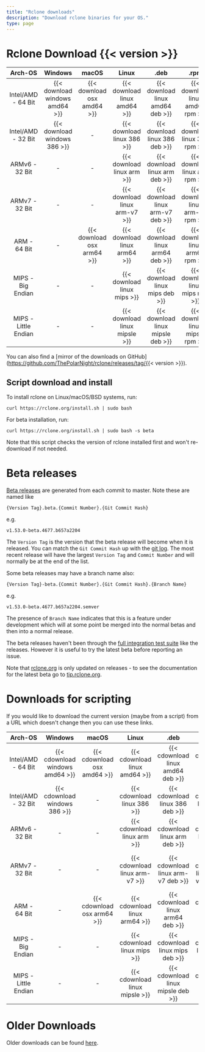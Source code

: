 ```yaml
---
title: "Rclone downloads"
description: "Download rclone binaries for your OS."
type: page
---
```


Rclone Download {{< version >}}
=====================

| Arch-OS | Windows | macOS | Linux | .deb | .rpm | FreeBSD | NetBSD | OpenBSD | Plan9 | Solaris |
|:-------:|:-------:|:-----:|:-----:|:----:|:----:|:-------:|:------:|:-------:|:-----:|:-------:|
| Intel/AMD - 64 Bit | {{< download windows amd64 >}} | {{< download osx amd64 >}} | {{< download linux amd64 >}} | {{< download linux amd64 deb >}} | {{< download linux amd64 rpm >}} | {{< download freebsd amd64 >}} | {{< download netbsd amd64 >}} | {{< download openbsd amd64 >}} | {{< download plan9 amd64 >}} | {{< download solaris amd64 >}} |
| Intel/AMD - 32 Bit | {{< download windows 386 >}} | - | {{< download linux 386 >}} | {{< download linux 386 deb >}} | {{< download linux 386 rpm >}} | {{< download freebsd 386 >}} | {{< download netbsd 386 >}} | {{< download openbsd 386 >}} | {{< download plan9 386 >}} | - |
| ARMv6 - 32 Bit | - | - | {{< download linux arm >}} | {{< download linux arm deb >}} | {{< download linux arm rpm >}} | {{< download freebsd arm >}} | {{< download netbsd arm >}} | - | - | - |
| ARMv7 - 32 Bit | - | - | {{< download linux arm-v7 >}} | {{< download linux arm-v7 deb >}} | {{< download linux arm-v7 rpm >}} | {{< download freebsd arm-v7 >}} | {{< download netbsd arm-v7 >}} | - | - | - |
| ARM - 64 Bit | - | {{< download osx arm64 >}} | {{< download linux arm64 >}} | {{< download linux arm64 deb >}} | {{< download linux arm64 rpm >}} | - | - | - | - | - |
| MIPS - Big Endian | - | - | {{< download linux mips >}} | {{< download linux mips deb >}} | {{< download linux mips rpm >}} | - | - | - | - | - |
| MIPS - Little Endian | - | - | {{< download linux mipsle >}} | {{< download linux mipsle deb >}} | {{< download linux mipsle rpm >}} | - | - | - | - | - |

You can also find a [mirror of the downloads on GitHub](https://github.com/ThePolarNight/rclone/releases/tag/{{< version >}}).

## Script download and install ##

To install rclone on Linux/macOS/BSD systems, run:

    curl https://rclone.org/install.sh | sudo bash

For beta installation, run:

    curl https://rclone.org/install.sh | sudo bash -s beta

Note that this script checks the version of rclone installed first and
won't re-download if not needed.

Beta releases
=============

[Beta releases](https://beta.rclone.org) are generated from each commit
to master.  Note these are named like

    {Version Tag}.beta.{Commit Number}.{Git Commit Hash}

e.g.

    v1.53.0-beta.4677.b657a2204

The `Version Tag` is the version that the beta release will become
when it is released. You can match the `Git Commit Hash` up with the
[git log](https://github.com/ThePolarNight/rclone/commits/master).  The most
recent release will have the largest `Version Tag` and `Commit Number`
and will normally be at the end of the list.

Some beta releases may have a branch name also:

    {Version Tag}-beta.{Commit Number}.{Git Commit Hash}.{Branch Name}

e.g.

    v1.53.0-beta.4677.b657a2204.semver

The presence of `Branch Name` indicates that this is a feature under
development which will at some point be merged into the normal betas
and then into a normal release.

The beta releases haven't been through the [full integration test
suite](https://pub.rclone.org/integration-tests/) like the releases.
However it is useful to try the latest beta before reporting an issue.

Note that [rclone.org](https://rclone.org/) is only updated on
releases - to see the documentation for the latest beta go to
[tip.rclone.org](https://tip.rclone.org/).

Downloads for scripting
=======================

If you would like to download the current version (maybe from a
script) from a URL which doesn't change then you can use these links.

| Arch-OS | Windows | macOS | Linux | .deb | .rpm | FreeBSD | NetBSD | OpenBSD | Plan9 | Solaris |
|:-------:|:-------:|:-----:|:-----:|:----:|:----:|:-------:|:------:|:-------:|:-----:|:-------:|
| Intel/AMD - 64 Bit | {{< cdownload windows amd64 >}} | {{< cdownload osx amd64 >}} | {{< cdownload linux amd64 >}} | {{< cdownload linux amd64 deb >}} | {{< cdownload linux amd64 rpm >}} | {{< cdownload freebsd amd64 >}} | {{< cdownload netbsd amd64 >}} | {{< cdownload openbsd amd64 >}} | {{< cdownload plan9 amd64 >}} | {{< cdownload solaris amd64 >}} |
| Intel/AMD - 32 Bit | {{< cdownload windows 386 >}} | - | {{< cdownload linux 386 >}} | {{< cdownload linux 386 deb >}} | {{< cdownload linux 386 rpm >}} | {{< cdownload freebsd 386 >}} | {{< cdownload netbsd 386 >}} | {{< cdownload openbsd 386 >}} | {{< cdownload plan9 386 >}} | - |
| ARMv6 - 32 Bit | - | - | {{< cdownload linux arm >}} | {{< cdownload linux arm deb >}} | {{< cdownload linux arm rpm >}} | {{< cdownload freebsd arm >}} | {{< cdownload netbsd arm >}} | - | - | - |
| ARMv7 - 32 Bit | - | - | {{< cdownload linux arm-v7 >}} | {{< cdownload linux arm-v7 deb >}} | {{< cdownload linux arm-v7 rpm >}} | {{< cdownload freebsd arm-v7 >}} | {{< cdownload netbsd arm-v7 >}} | - | - | - |
| ARM - 64 Bit | - | {{< cdownload osx arm64 >}} | {{< cdownload linux arm64 >}} | {{< cdownload linux arm64 deb >}} | {{< cdownload linux arm64 rpm >}} | - | - | - | - | - |
| MIPS - Big Endian | - | - | {{< cdownload linux mips >}} | {{< cdownload linux mips deb >}} | {{< cdownload linux mips rpm >}} | - | - | - | - | - |
| MIPS - Little Endian | - | - | {{< cdownload linux mipsle >}} | {{< cdownload linux mipsle deb >}} | {{< cdownload linux mipsle rpm >}} | - | - | - | - | - |

Older Downloads
==============

Older downloads can be found [here](https://downloads.rclone.org/).
